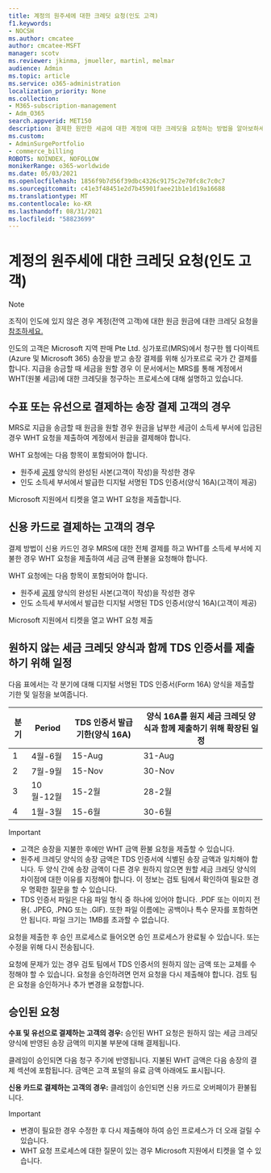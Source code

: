 ```yaml
---
title: 계정의 원주세에 대한 크레딧 요청(인도 고객)
f1.keywords:
- NOCSH
ms.author: cmcatee
author: cmcatee-MSFT
manager: scotv
ms.reviewer: jkinma, jmueller, martinl, melmar
audience: Admin
ms.topic: article
ms.service: o365-administration
localization_priority: None
ms.collection:
- M365-subscription-management
- Adm_O365
search.appverid: MET150
description: 결제한 원만한 세금에 대한 계정에 대한 크레딧을 요청하는 방법을 알아보하세요. 이 문서는 인도 고객에게만 적용됩니다.
ms.custom:
- AdminSurgePortfolio
- commerce_billing
ROBOTS: NOINDEX, NOFOLLOW
monikerRange: o365-worldwide
ms.date: 05/03/2021
ms.openlocfilehash: 1856f9b7d56f39dbc4326c9175c2e70fc8c7c0c7
ms.sourcegitcommit: c41e3f48451e2d7b45901faee21b1e1d19a16688
ms.translationtype: MT
ms.contentlocale: ko-KR
ms.lasthandoff: 08/31/2021
ms.locfileid: "58823699"
---
```

# <a name="request-a-credit-for-withholding-tax-on-your-account-india-customers"></a>계정의 원주세에 대한 크레딧 요청(인도 고객)

> [!NOTE]
>
> 조직이 인도에 있지 않은 경우 계정(전역 고객)에 대한 원금 원금에 대한 크레딧 요청을 [참조하세요.](withholding-tax-credit-global.md)

인도의 고객은 Microsoft 지역 판매 Pte Ltd. 싱가포르(MRS)에서 청구한 웹 다이렉트(Azure 및 Microsoft 365) 송장을 받고 송장 결제를 위해 싱가포르로 국가 간 결제를 합니다. 지급을 송금할 때 세금을 원할 경우 이 문서에서는 MRS를 통해 계정에서 WHT(원불 세금)에 대한 크레딧을 청구하는 프로세스에 대해 설명하고 있습니다.

## <a name="for-invoice-pay-customers-who-pay-by-check-or-wire"></a>수표 또는 유선으로 결제하는 송장 결제 고객의 경우

MRS로 지급을 송금할 때 원금을 원할 경우 원금을 납부한 세금이 소득세 부서에 입금된 경우 WHT 요청을 제출하여 계정에서 원금을 결제해야 합니다.

WHT 요청에는 다음 항목이 포함되어야 합니다.

- 원주세 [공제](https://download.microsoft.com/download/a/2/a/a2a35969-2d54-4faa-ba41-6a50525eba70/WHT%20Credit%20Form%20-%20India.docx) 양식의 완성된 사본(고객이 작성)을 작성한 경우
- 인도 소득세 부서에서 발급한 디지털 서명된 TDS 인증서(양식 16A)(고객이 제공)

Microsoft 지원에서 티켓을 열고 WHT 요청을 제출합니다.

## <a name="for-customers-who-pay-by-credit-card"></a>신용 카드로 결제하는 고객의 경우

결제 방법이 신용 카드인 경우 MRS에 대한 전체 결제를 하고 WHT를 소득세 부서에 지불한 경우 WHT 요청을 제출하여 세금 금액 환불을 요청해야 합니다.

WHT 요청에는 다음 항목이 포함되어야 합니다.

- 원주세 [공제](https://download.microsoft.com/download/a/2/a/a2a35969-2d54-4faa-ba41-6a50525eba70/WHT%20Credit%20Form%20-%20India.docx) 양식의 완성된 사본(고객이 작성)을 작성한 경우
- 인도 소득세 부서에서 발급한 디지털 서명된 TDS 인증서(양식 16A)(고객이 제공)

Microsoft 지원에서 티켓을 열고 WHT 요청 제출

## <a name="timelines-to-submit-the-tds-certificate-together-with-the-withholding-tax-credit-form"></a>원하지 않는 세금 크레딧 양식과 함께 TDS 인증서를 제출하기 위해 일정

다음 표에서는 각 분기에 대해 디지털 서명된 TDS 인증서(Form 16A) 양식을 제출할 기한 및 일정을 보여줍니다.

| 분기 | Period | TDS 인증서 발급 기한(양식 16A) | 양식 16A를 원지 세금 크레딧 양식과 함께 제출하기 위해 확장된 일정 |
|-|-|-|-|
| 1 | 4월-6월 | 15-Aug | 31-Aug |
| 2 | 7월-9월 | 15-Nov | 30-Nov |
| 3  | 10월-12월 | 15-2월 | 28-2월 |
| 4  | 1월-3월 | 15-6월 | 30-6월 |

> [!IMPORTANT]
>
> - 고객은 송장을 지불한 후에만 WHT 금액 환불 요청을 제출할 수 있습니다.
> - 원주세 크레딧 양식의 송장 금액은 TDS 인증서에 식별된 송장 금액과 일치해야 합니다. 두 양식 간에 송장 금액이 다른 경우 원하지 않으면 원할 세금 크레딧 양식의 차이점에 대한 이유를 지정해야 합니다. 이 정보는 검토 팀에서 확인하여 필요한 경우 명확한 질문을 할 수 있습니다.
> - TDS 인증서 파일은 다음 파일 형식 중 하나에 있어야 합니다. .PDF 또는 이미지 전용(. JPEG, .PNG 또는 .GIF). 또한 파일 이름에는 공백이나 특수 문자를 포함하면 안 됩니다. 파일 크기는 1MB를 초과할 수 없습니다.

요청을 제출한 후 승인 프로세스로 들어오면 승인 프로세스가 완료될 수 있습니다. 또는 수정을 위해 다시 전송됩니다.

요청에 문제가 있는 경우 검토 팀에서 TDS 인증서의 원하지 않는 금액 또는 교체를 수정해야 할 수 있습니다. 요청을 승인하려면 먼저 요청을 다시 제출해야 합니다. 검토 팀은 요청을 승인하거나 추가 변경을 요청합니다.

## <a name="approved-requests"></a>승인된 요청

**수표 및 유선으로 결제하는 고객의 경우:** 승인된 WHT 요청은 원하지 않는 세금 크레딧 양식에 반영된 송장 금액의 미지불 부분에 대해 결제됩니다.

클레임이 승인되면 다음 청구 주기에 반영됩니다. 지불된 WHT 금액은 다음 송장의 결제 섹션에 포함됩니다. 금액은 고객 포털의 유료 금액 아래에도 표시됩니다.

**신용 카드로 결제하는 고객의 경우:** 클레임이 승인되면 신용 카드로 오버페이가 환불됩니다.

> [!IMPORTANT]
>
> - 변경이 필요한 경우 수정한 후 다시 제출해야 하여 승인 프로세스가 더 오래 걸릴 수 있습니다.
> - WHT 요청 프로세스에 대한 질문이 있는 경우 Microsoft 지원에서 티켓을 열 수 있습니다.
